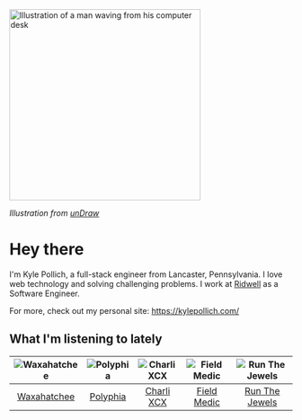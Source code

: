 <img src="https://user-images.githubusercontent.com/6766512/87306713-6f79d900-c4e6-11ea-989a-3242cbfc50c2.png" alt="Illustration of a man waving from his computer desk" height="340" />

_Illustration from [unDraw](https://undraw.co/)_

# Hey there

I'm Kyle Pollich, a full-stack engineer from Lancaster, Pennsylvania. I love web technology and solving challenging problems.
I work at [Ridwell](https://www.ridwell.com/) as a Software Engineer.

For more, check out my personal site: https://kylepollich.com/

## What I'm listening to lately

<!-- begin artists -->
  |![Waxahatchee](https://i.scdn.co/image/373dbf846d126d506ed7855858495e156225fb12)|![Polyphia](https://i.scdn.co/image/19064b362422abad8f6db31878fa1d740d91e969)|![Charli XCX](https://i.scdn.co/image/a6d36a58631ff8163f2cff6eb1d75b8d3cc2005b)|![Field Medic](https://i.scdn.co/image/1af1dad7dfb82e04b5ce06c98de7590725371fd2)|![Run The Jewels](https://i.scdn.co/image/1326ae2d7a4c50c33aace4948ae3af45d98ed00a)|
  |:---:|:---:|:---:|:---:|:---:|
  |[Waxahatchee](https://open.spotify.com/artist/5IWCU0V9evBlW4gIeGY4zF)|[Polyphia](https://open.spotify.com/artist/4vGrte8FDu062Ntj0RsPiZ)|[Charli XCX](https://open.spotify.com/artist/25uiPmTg16RbhZWAqwLBy5)|[Field Medic](https://open.spotify.com/artist/4wMfqR1EZagrSlYndItxGQ)|[Run The Jewels](https://open.spotify.com/artist/4RnBFZRiMLRyZy0AzzTg2C)|
<!-- end artists -->
